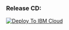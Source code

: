 ### Release CD:
[![Deploy To IBM Cloud](https://console.bluemix.net/devops/graphics/create_toolchain_button.png)](https://console.bluemix.net/devops/setup/deploy/?repository=https://github.com/ccavales3/cedp-toolchain.git&branch=master-cd&env_id=ibm:yp:us-south)
